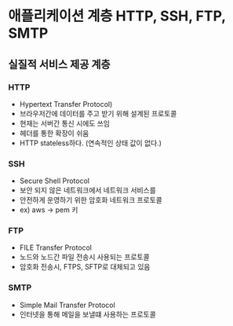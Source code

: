 # 애플리케이션 계층 HTTP, SSH, FTP, SMTP

## 실질적 서비스 제공 계층

### HTTP

- Hypertext Transfer Protocol)
- 브라우저간에 데이터를 주고 받기 위해 설계된 프로토콜
- 현재는 서버간 통신 시에도 쓰임
- 헤더를 통한 확장이 쉬움
- HTTP stateless하다. (연속적인 상태 값이 없다.)

### SSH

- Secure Shell Protocol
- 보안 되지 않은 네트워크에서 네트워크 서비스를
- 안전하게 운영하기 위한 암호화 네트워크 프로토콜
- ex) aws -> pem 키

### FTP

- FILE Transfer Protocol
- 노드와 노드간 파일 전송시 사용되는 프로토콜
- 암호화 전송시, FTPS, SFTP로 대체되고 있음

### SMTP

- Simple Mail Transfer Protocol
- 인터넷을 통해 메일을 보낼떄 사용하는 프로토콜
